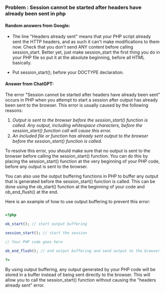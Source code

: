 ### Problem : Session cannot be started after headers have already been sent in php

#### Random answers from Google:

- The line "Headers already sent" means that your PHP script already sent the HTTP headers, and as such it can't make modifications to them now. Check that you don't send ANY content before calling session_start. Better yet, just make session_start the first thing you do in your PHP file so put it at the absolute beginning, before all HTML basically.

- Put session_start(); before your DOCTYPE declaration. 
#### Answer from ChatGPT:

The error "Session cannot be started after headers have already been sent" occurs in PHP when you attempt to start a session after output has already been sent to the browser. This error is usually caused by the following reasons:

1. *Output is sent to the browser before the session_start() function is called. Any output, including whitespace characters, before the session_start() function call will cause this error.*
2. *An included file or function has already sent output to the browser before the session_start() function is called.*

To resolve this error, you should make sure that no output is sent to the browser before calling the session_start() function. You can do this by placing the session_start() function at the very beginning of your PHP code, before any output is sent to the browser.

You can also use the output buffering functions in PHP to buffer any output that is generated before the session_start() function is called. This can be done using the ob_start() function at the beginning of your code and ob_end_flush() at the end.

Here is an example of how to use output buffering to prevent this error:

```php

<?php

ob_start(); // start output buffering

session_start(); // start the session

// Your PHP code goes here

ob_end_flush(); // end output buffering and send output to the browser

?>

```

By using output buffering, any output generated by your PHP code will be stored in a buffer instead of being sent directly to the browser. This will allow you to call the session_start() function without causing the "headers already sent" error.

